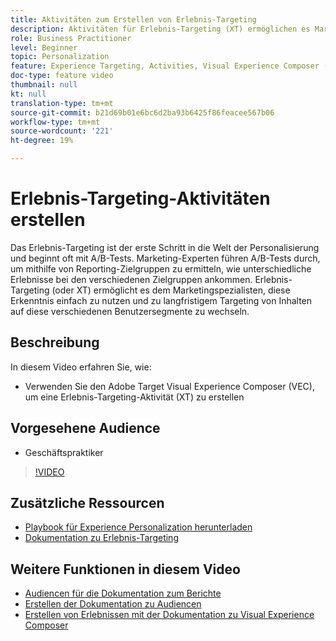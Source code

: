 ```yaml
---
title: Aktivitäten zum Erstellen von Erlebnis-Targeting
description: Aktivitäten für Erlebnis-Targeting (XT) ermöglichen es Marketingexperten, bestimmte Inhalte für eine bestimmte Audience Zielgruppe. Lernen Sie die Vorteile von XT-Aktivitäten kennen und erfahren Sie, wie Sie sie erstellen und verwenden.
role: Business Practitioner
level: Beginner
topic: Personalization
feature: Experience Targeting, Activities, Visual Experience Composer (VEC)
doc-type: feature video
thumbnail: null
kt: null
translation-type: tm+mt
source-git-commit: b21d69b01e6bc6d2ba93b6425f86feacee567b06
workflow-type: tm+mt
source-wordcount: '221'
ht-degree: 19%

---
```



# Erlebnis-Targeting-Aktivitäten erstellen

Das Erlebnis-Targeting ist der erste Schritt in die Welt der Personalisierung und beginnt oft mit A/B-Tests. Marketing-Experten führen A/B-Tests durch, um mithilfe von Reporting-Zielgruppen zu ermitteln, wie unterschiedliche Erlebnisse bei den verschiedenen Zielgruppen ankommen. Erlebnis-Targeting (oder XT) ermöglicht es dem Marketingspezialisten, diese Erkenntnis einfach zu nutzen und zu langfristigem Targeting von Inhalten auf diese verschiedenen Benutzersegmente zu wechseln.

## Beschreibung

In diesem Video erfahren Sie, wie:

* Verwenden Sie den Adobe Target Visual Experience Composer (VEC), um eine Erlebnis-Targeting-Aktivität (XT) zu erstellen

## Vorgesehene Audience

* Geschäftspraktiker

>[!VIDEO](https://video.tv.adobe.com/v/22418?quality=12)

## Zusätzliche Ressourcen

* [Playbook für Experience Personalization herunterladen](https://guided.adobe.com/?promoid=K42KVXHD&amp;mv=other&amp;search=personalization+playbook#recommended/solutions/target)
* [Dokumentation zu Erlebnis-Targeting](https://docs.adobe.com/content/help/en/target/using/activities/experience-targeting/experience-target.html)

## Weitere Funktionen in diesem Video

* [Audiencen für die Dokumentation zum Berichte](https://docs.adobe.com/help/en/target/using/audiences/managing-audience-filters.html)
* [Erstellen der Dokumentation zu Audiencen](https://docs.adobe.com/content/help/en/target/using/audiences/create-audiences/create-audience.html)
* [Erstellen von Erlebnissen mit der Dokumentation zu Visual Experience Composer](https://docs.adobe.com/content/help/en/target/using/experiences/experiences.html)

